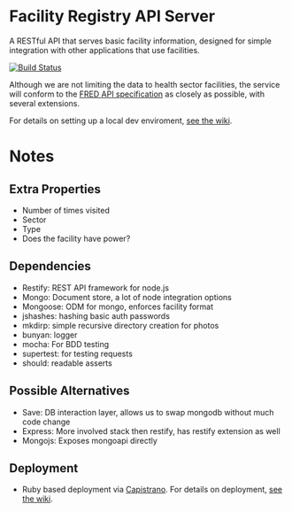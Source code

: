 # Facility Registry API Server

A RESTful API that serves basic facility information, designed for simple integration with other applications that use facilities.

[![Build Status](https://travis-ci.org/SEL-Columbia/Revisit-Server.png)](https://travis-ci.org/SEL-Columbia/Revisit-Server)

Although we are not limiting the data to health sector facilities, the service will conform to the [FRED API specification](http://facilityregistry.org/) as closely as possible, with several extensions.

For details on setting up a local dev enviroment, [see the wiki](https://github.com/SEL-Columbia/Revisit-Server/wiki/Setting-Up-a-Local-Environment).

# Notes

## Extra Properties
* Number of times visited
* Sector
* Type
* Does the facility have power?

## Dependencies
* Restify: REST API framework for node.js
* Mongo: Document store, a lot of node integration options
* Mongoose: ODM for mongo, enforces facility format
* jshashes: hashing basic auth passwords
* mkdirp: simple recursive directory creation for photos
* bunyan: logger
* mocha: For BDD testing
* supertest: for testing requests
* should: readable asserts 

## Possible Alternatives
* Save: DB interaction layer, allows us to swap mongodb without much code change
* Express: More involved stack then restify, has restify extension as well
* Mongojs: Exposes mongoapi directly


## Deployment
* Ruby based deployment via [Capistrano](http://capistranorb.com). For details on deployment, [see the  wiki](https://github.com/SEL-Columbia/Revisit-Server/wiki/Deployment).
